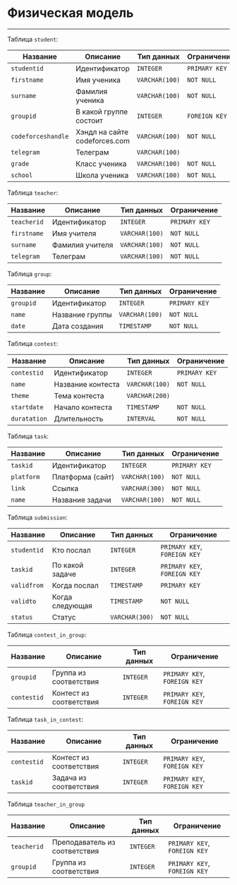 # Физическая модель

---

Таблица `student`:

| Название           | Описание                           | Тип данных     | Ограничение   |
|--------------------|------------------------------------|----------------|---------------|
| `studentid`        | Идентификатор                      | `INTEGER`      | `PRIMARY KEY` |
| `firstname`        | Имя ученика                        | `VARCHAR(100)` | `NOT NULL`    |
| `surname`          | Фамилия ученика                    | `VARCHAR(100)` | `NOT NULL`    |
| `groupid`          | В какой группе состоит             | `INTEGER`      | `FOREIGN KEY` |
| `codeforceshandle` | Хэндл на сайте codeforces.com      | `VARCHAR(100)` | `NOT NULL`    |
| `telegram`         | Телеграм                           | `VARCHAR(100)` |               |
| `grade`            | Класс ученика                      | `VARCHAR(100)` | `NOT NULL`    |
| `school`           | Школа ученика                      | `VARCHAR(100)` | `NOT NULL`    |

Таблица `teacher`:

| Название    | Описание                 | Тип данных     | Ограничение   |
|-------------|--------------------------|----------------|---------------|
| `teacherid` | Идентификатор            | `INTEGER`      | `PRIMARY KEY` |
| `firstname` | Имя учителя              | `VARCHAR(100)` | `NOT NULL`    |
| `surname`   | Фамилия учителя          | `VARCHAR(100)` | `NOT NULL`    |
| `telegram`  | Телеграм                 | `VARCHAR(100)` | `NOT NULL`    |

Таблица `group`:

| Название  | Описание        | Тип данных     | Ограничение   |
|-----------|-----------------|----------------|---------------|
| `groupid` | Идентификатор   | `INTEGER`      | `PRIMARY KEY` |
| `name`    | Название группы | `VARCHAR(100)` | `NOT NULL`    |
| `date`    | Дата создания   | `TIMESTAMP`    |  `NOT NULL`   |

Таблица `contest`:

| Название     | Описание          | Тип данных     | Ограничение   |
|--------------|-------------------|----------------|---------------|
| `contestid`  | Идентификатор     | `INTEGER`      | `PRIMARY KEY` |
| `name`       | Название контеста | `VARCHAR(100)` | `NOT NULL`    |
| `theme`      | Тема контеста     | `VARCHAR(200)` |               |
| `startdate`  | Начало контеста   | `TIMESTAMP`    | `NOT NULL`    |
| `duratation` | Длительность      | `INTERVAL`     | `NOT NULL`    |

Таблица `task`:

| Название   | Описание         | Тип данных     | Ограничение   |
|------------|------------------|----------------|---------------|
| `taskid`   | Идентификатор    | `INTEGER`      | `PRIMARY KEY` |
| `platform` | Платформа (сайт) | `VARCHAR(100)` | `NOT NULL`    |
| `link`     | Ссылка           | `VARCHAR(300)` | `NOT NULL`    |
| `name`     | Название задачи  | `VARCHAR(100)` | `NOT NULL`    |

Таблица `submission`:

| Название    | Описание        | Тип данных     | Ограничение                  |
|-------------|-----------------|----------------|------------------------------|
| `studentid` | Кто послал      | `INTEGER`      | `PRIMARY KEY`, `FOREIGN KEY` |
| `taskid`    | По какой задаче | `INTEGER`      | `PRIMARY KEY`, `FOREIGN KEY` |
| `validfrom` | Когда послал    | `TIMESTAMP`    | `PRIMARY KEY`                |
| `validto`   | Когда следующая | `TIMESTAMP`    | `NOT NULL`                   |
| `status`    | Статус          | `VARCHAR(300)` | `NOT NULL`                   |

Таблица `contest_in_group`:

| Название    | Описание                | Тип данных | Ограничение                  |
|-------------|-------------------------|------------|------------------------------|
| `groupid`   | Группа из соответствия  | `INTEGER`  | `PRIMARY KEY`, `FOREIGN KEY` |
| `contestid` | Контест из соответствия | `INTEGER`  | `PRIMARY KEY`, `FOREIGN KEY` |

Таблица `task_in_contest`:

| Название    | Описание                | Тип данных | Ограничение                  |
|-------------|-------------------------|------------|------------------------------|
| `contestid` | Контест из соответствия | `INTEGER`  | `PRIMARY KEY`, `FOREIGN KEY` |
| `taskid`    | Задача из соответствия  | `INTEGER`  | `PRIMARY KEY`, `FOREIGN KEY` |

Таблица `teacher_in_group`

| Название    | Описание                      | Тип данных | Ограничение                  |
|-------------|-------------------------------|------------|------------------------------|
| `teacherid` | Преподаватель из соответствия | `INTEGER`  | `PRIMARY KEY`, `FOREIGN KEY` |
| `groupid`   | Группа из соответствия        | `INTEGER`  | `PRIMARY KEY`, `FOREIGN KEY` |
